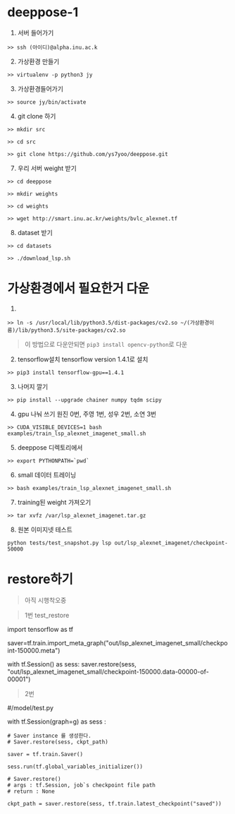 # deeppose-1

1. 서버 들어가기
```
>> ssh (아이디)@alpha.inu.ac.k
```

2. 가상환경 만들기
```
>> virtualenv -p python3 jy
```

3. 가상환경들어가기
```
>> source jy/bin/activate
```

4. git clone 하기
```
>> mkdir src

>> cd src

>> git clone https://github.com/ys7yoo/deeppose.git
```

7. 우리 서버 weight 받기
```
>> cd deeppose

>> mkdir weights

>> cd weights

>> wget http://smart.inu.ac.kr/weights/bvlc_alexnet.tf
```

8. dataset 받기
```
>> cd datasets

>> ./download_lsp.sh
```


# 가상환경에서 필요한거 다운

1. 
```
>> ln -s /usr/local/lib/python3.5/dist-packages/cv2.so ~/(가상환경이름)/lib/python3.5/site-packages/cv2.so
```
> 이 방법으로 다운안되면 `pip3 install opencv-python`로 다운


2. tensorflow설치 tensorflow version 1.4.1로 설치 
```
>> pip3 install tensorflow-gpu==1.4.1
```

3. 나머지 깔기
```
>> pip install --upgrade chainer numpy tqdm scipy
```

4. gpu 나눠 쓰기 원진 0번,  주영 1번, 성우 2번, 소연 3번
```
>> CUDA_VISIBLE_DEVICES=1 bash examples/train_lsp_alexnet_imagenet_small.sh
```

5. deeppose 디렉토리에서
```
>> export PYTHONPATH=`pwd`
```

6. small 데이터 트레이닝
```
>> bash examples/train_lsp_alexnet_imagenet_small.sh 
```

7. training된 weight 가져오기 
```
>> tar xvfz /var/lsp_alexnet_imagenet.tar.gz 
```

8. 원본 이미지넷 테스트
```
python tests/test_snapshot.py lsp out/lsp_alexnet_imagenet/checkpoint-50000
```



# restore하기

> 아직 시행착오중

> 1번
test_restore

import tensorflow as tf

saver=tf.train.import_meta_graph("out/lsp_alexnet_imagenet_small/checkpoint-150000.meta")

with tf.Session() as sess:
saver.restore(sess, "out/lsp_alexnet_imagenet_small/checkpoint-150000.data-00000-of-00001")

> 2번

#/model/test.py

with tf.Session(graph=g) as sess :

    # Saver instance 를 생성한다.
    # Saver.restore(sess, ckpt_path)

    saver = tf.train.Saver()

    sess.run(tf.global_variables_initializer())

    # Saver.restore()
    # args : tf.Session, job`s checkpoint file path
    # return : None

    ckpt_path = saver.restore(sess, tf.train.latest_checkpoint("saved"))

